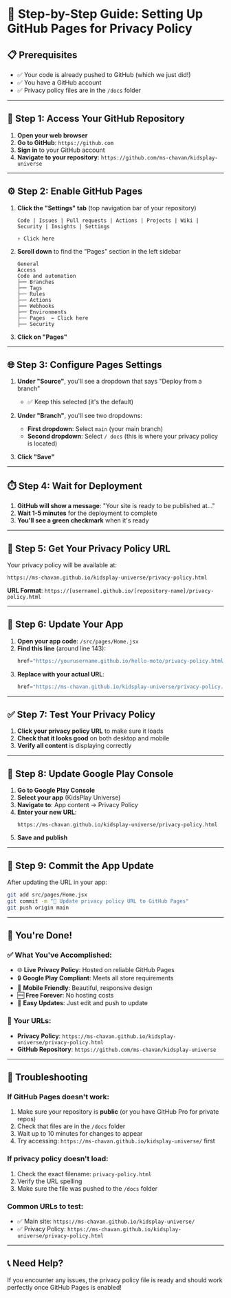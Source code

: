 # 🚀 Step-by-Step Guide: Setting Up GitHub Pages for Privacy Policy

## 📋 **Prerequisites**
- ✅ Your code is already pushed to GitHub (which we just did!)
- ✅ You have a GitHub account
- ✅ Privacy policy files are in the `/docs` folder

---

## 🔧 **Step 1: Access Your GitHub Repository**

1. **Open your web browser**
2. **Go to GitHub**: `https://github.com`
3. **Sign in** to your GitHub account
4. **Navigate to your repository**: `https://github.com/ms-chavan/kidsplay-universe`

---

## ⚙️ **Step 2: Enable GitHub Pages**

1. **Click the "Settings" tab** (top navigation bar of your repository)
   ```
   Code | Issues | Pull requests | Actions | Projects | Wiki | Security | Insights | Settings
                                                                                          ↑ Click here
   ```

2. **Scroll down** to find the "Pages" section in the left sidebar
   ```
   General
   Access
   Code and automation
   ├── Branches
   ├── Tags
   ├── Rules
   ├── Actions
   ├── Webhooks
   ├── Environments
   ├── Pages  ← Click here
   ├── Security
   ```

3. **Click on "Pages"**

---

## 🌐 **Step 3: Configure Pages Settings**

1. **Under "Source"**, you'll see a dropdown that says "Deploy from a branch"
   - ✅ Keep this selected (it's the default)

2. **Under "Branch"**, you'll see two dropdowns:
   - **First dropdown**: Select `main` (your main branch)
   - **Second dropdown**: Select `/ docs` (this is where your privacy policy is located)

3. **Click "Save"**

---

## ⏱️ **Step 4: Wait for Deployment**

1. **GitHub will show a message**: "Your site is ready to be published at..."
2. **Wait 1-5 minutes** for the deployment to complete
3. **You'll see a green checkmark** when it's ready

---

## 🔗 **Step 5: Get Your Privacy Policy URL**

Your privacy policy will be available at:
```
https://ms-chavan.github.io/kidsplay-universe/privacy-policy.html
```

**URL Format**: `https://[username].github.io/[repository-name]/privacy-policy.html`

---

## 📱 **Step 6: Update Your App**

1. **Open your app code**: `/src/pages/Home.jsx`
2. **Find this line** (around line 143):
   ```jsx
   href="https://yourusername.github.io/hello-moto/privacy-policy.html"
   ```
3. **Replace with your actual URL**:
   ```jsx
   href="https://ms-chavan.github.io/kidsplay-universe/privacy-policy.html"
   ```

---

## ✅ **Step 7: Test Your Privacy Policy**

1. **Click your privacy policy URL** to make sure it loads
2. **Check that it looks good** on both desktop and mobile
3. **Verify all content** is displaying correctly

---

## 🎯 **Step 8: Update Google Play Console**

1. **Go to Google Play Console**
2. **Select your app** (KidsPlay Universe)
3. **Navigate to**: App content → Privacy Policy
4. **Enter your new URL**:
   ```
   https://ms-chavan.github.io/kidsplay-universe/privacy-policy.html
   ```
5. **Save and publish**

---

## 🔄 **Step 9: Commit the App Update**

After updating the URL in your app:

```bash
git add src/pages/Home.jsx
git commit -m "🔗 Update privacy policy URL to GitHub Pages"
git push origin main
```

---

## 🎉 **You're Done!**

### ✅ **What You've Accomplished:**
- 🌐 **Live Privacy Policy**: Hosted on reliable GitHub Pages
- 🔒 **Google Play Compliant**: Meets all store requirements
- 📱 **Mobile Friendly**: Beautiful, responsive design
- 🆓 **Free Forever**: No hosting costs
- 🔄 **Easy Updates**: Just edit and push to update

### 🔗 **Your URLs:**
- **Privacy Policy**: `https://ms-chavan.github.io/kidsplay-universe/privacy-policy.html`
- **GitHub Repository**: `https://github.com/ms-chavan/kidsplay-universe`

---

## 🚨 **Troubleshooting**

### **If GitHub Pages doesn't work:**
1. Make sure your repository is **public** (or you have GitHub Pro for private repos)
2. Check that files are in the `/docs` folder
3. Wait up to 10 minutes for changes to appear
4. Try accessing: `https://ms-chavan.github.io/kidsplay-universe/` first

### **If privacy policy doesn't load:**
1. Check the exact filename: `privacy-policy.html`
2. Verify the URL spelling
3. Make sure the file was pushed to the `/docs` folder

### **Common URLs to test:**
- ✅ Main site: `https://ms-chavan.github.io/kidsplay-universe/`
- ✅ Privacy Policy: `https://ms-chavan.github.io/kidsplay-universe/privacy-policy.html`

---

## 📞 **Need Help?**
If you encounter any issues, the privacy policy file is ready and should work perfectly once GitHub Pages is enabled!
